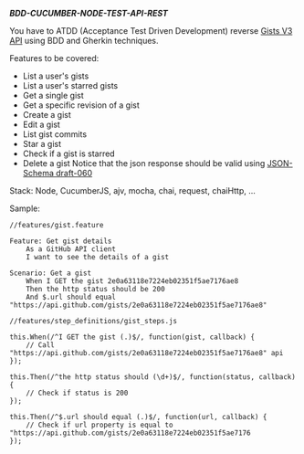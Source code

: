*****BDD-CUCUMBER-NODE-TEST-API-REST*****

You have to ATDD (Acceptance Test Driven Development) reverse [Gists V3 API](https://developer.github.com/v3/gists/) 
using BDD and Gherkin techniques.

Features to be covered:
- List a user's gists
- List a user's starred gists
- Get a single gist
- Get a specific revision of a gist
- Create a gist
- Edit a gist
- List gist commits
- Star a gist
- Check if a gist is starred
- Delete a gist
Notice that the json response should be valid using [JSON-Schema draft-060](https://www.npmjs.com/package/ajv)

Stack: Node, CucumberJS, ajv, mocha, chai, request, chaiHttp, ...

Sample:

```
//features/gist.feature

Feature: Get gist details
    As a GitHub API client
    I want to see the details of a gist

Scenario: Get a gist
    When I GET the gist 2e0a63118e7224eb02351f5ae7176ae8
    Then the http status should be 200
    And $.url should equal "https://api.github.com/gists/2e0a63118e7224eb02351f5ae7176ae8"
```

```
//features/step_definitions/gist_steps.js

this.When(/^I GET the gist (.)$/, function(gist, callback) {
    // Call "https://api.github.com/gists/2e0a63118e7224eb02351f5ae7176ae8" api
});

this.Then(/^the http status should (\d+)$/, function(status, callback) {
    // Check if status is 200
});

this.Then(/^$.url should equal (.)$/, function(url, callback) {
    // Check if url property is equal to "https://api.github.com/gists/2e0a63118e7224eb02351f5ae7176
});
```